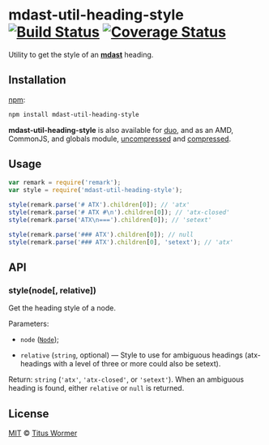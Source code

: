 # mdast-util-heading-style [![Build Status](https://img.shields.io/travis/wooorm/mdast-util-heading-style.svg)](https://travis-ci.org/wooorm/mdast-util-heading-style) [![Coverage Status](https://img.shields.io/codecov/c/github/wooorm/mdast-util-heading-style.svg)](https://codecov.io/github/wooorm/mdast-util-heading-style)

Utility to get the style of an [**mdast**](https://github.com/wooorm/mdast)
heading.

## Installation

[npm](https://docs.npmjs.com/cli/install):

```bash
npm install mdast-util-heading-style
```

**mdast-util-heading-style** is also available for [duo](http://duojs.org/#getting-started),
and as an AMD, CommonJS, and globals module, [uncompressed](mdast-util-heading-style.js) and
[compressed](mdast-util-heading-style.min.js).

## Usage

```js
var remark = require('remark');
var style = require('mdast-util-heading-style');

style(remark.parse('# ATX').children[0]); // 'atx'
style(remark.parse('# ATX #\n').children[0]); // 'atx-closed'
style(remark.parse('ATX\n===').children[0]); // 'setext'

style(remark.parse('### ATX').children[0]); // null
style(remark.parse('### ATX').children[0], 'setext'); // 'atx'
```

## API

### style(node\[, relative])

Get the heading style of a node.

Parameters:

*   `node` ([`Node`](https://github.com/wooorm/mdast/blob/master/doc/nodes.md));

*   `relative` (`string`, optional) — Style to use for ambiguous headings
    (atx-headings with a level of three or more could also be setext).

Return: `string` (`'atx'`, `'atx-closed'`, or `'setext'`). When an ambiguous
heading is found, either `relative` or `null` is returned.

## License

[MIT](LICENSE) © [Titus Wormer](http://wooorm.com)
